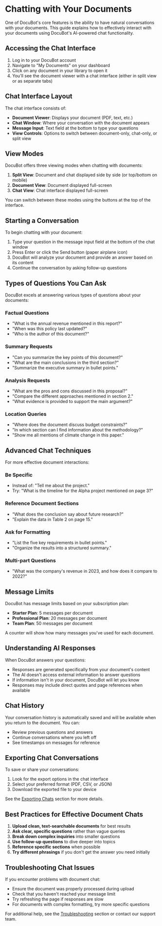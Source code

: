 # Chatting with Your Documents

One of DocuBot's core features is the ability to have natural conversations with your documents. This guide explains how to effectively interact with your documents using DocuBot's AI-powered chat functionality.

## Accessing the Chat Interface

1. Log in to your DocuBot account
2. Navigate to "My Documents" on your dashboard
3. Click on any document in your library to open it
4. You'll see the document viewer with a chat interface (either in split view or as separate tabs)

## Chat Interface Layout

The chat interface consists of:

- **Document Viewer**: Displays your document (PDF, text, etc.)
- **Chat Window**: Where your conversation with the document appears
- **Message Input**: Text field at the bottom to type your questions
- **View Controls**: Options to switch between document-only, chat-only, or split view

## View Modes

DocuBot offers three viewing modes when chatting with documents:

1. **Split View**: Document and chat displayed side by side (or top/bottom on mobile)
2. **Document View**: Document displayed full-screen
3. **Chat View**: Chat interface displayed full-screen

You can switch between these modes using the buttons at the top of the interface.

## Starting a Conversation

To begin chatting with your document:

1. Type your question in the message input field at the bottom of the chat window
2. Press Enter or click the Send button (paper airplane icon)
3. DocuBot will analyze your document and provide an answer based on its content
4. Continue the conversation by asking follow-up questions

## Types of Questions You Can Ask

DocuBot excels at answering various types of questions about your documents:

### Factual Questions

- "What is the annual revenue mentioned in this report?"
- "When was this policy last updated?"
- "Who is the author of this document?"

### Summary Requests

- "Can you summarize the key points of this document?"
- "What are the main conclusions in the third section?"
- "Summarize the executive summary in bullet points."

### Analysis Requests

- "What are the pros and cons discussed in this proposal?"
- "Compare the different approaches mentioned in section 2."
- "What evidence is provided to support the main argument?"

### Location Queries

- "Where does the document discuss budget constraints?"
- "In which section can I find information about the methodology?"
- "Show me all mentions of climate change in this paper."

## Advanced Chat Techniques

For more effective document interactions:

### Be Specific

- Instead of: "Tell me about the project."
- Try: "What is the timeline for the Alpha project mentioned on page 3?"

### Reference Document Sections

- "What does the conclusion say about future research?"
- "Explain the data in Table 2 on page 15."

### Ask for Formatting

- "List the five key requirements in bullet points."
- "Organize the results into a structured summary."

### Multi-part Questions

- "What was the company's revenue in 2023, and how does it compare to 2022?"

## Message Limits

DocuBot has message limits based on your subscription plan:

- **Starter Plan**: 5 messages per document
- **Professional Plan**: 20 messages per document
- **Team Plan**: 50 messages per document

A counter will show how many messages you've used for each document.

## Understanding AI Responses

When DocuBot answers your questions:

- Responses are generated specifically from your document's content
- The AI doesn't access external information to answer questions
- If information isn't in your document, DocuBot will let you know
- Responses may include direct quotes and page references when available

## Chat History

Your conversation history is automatically saved and will be available when you return to the document. You can:

- Review previous questions and answers
- Continue conversations where you left off
- See timestamps on messages for reference

## Exporting Chat Conversations

To save or share your conversations:

1. Look for the export options in the chat interface
2. Select your preferred format (PDF, CSV, or JSON)
3. Download the exported file to your device

See the [Exporting Chats](exporting-chats.md) section for more details.

## Best Practices for Effective Document Chats

1. **Upload clean, text-searchable documents** for best results
2. **Ask clear, specific questions** rather than vague queries
3. **Break down complex inquiries** into smaller questions
4. **Use follow-up questions** to dive deeper into topics
5. **Reference specific sections** when possible
6. **Try different phrasings** if you don't get the answer you need initially

## Troubleshooting Chat Issues

If you encounter problems with document chat:

- Ensure the document was properly processed during upload
- Check that you haven't reached your message limit
- Try refreshing the page if responses are slow
- For documents with complex formatting, try more specific questions

For additional help, see the [Troubleshooting](troubleshooting.md) section or contact our support team.
